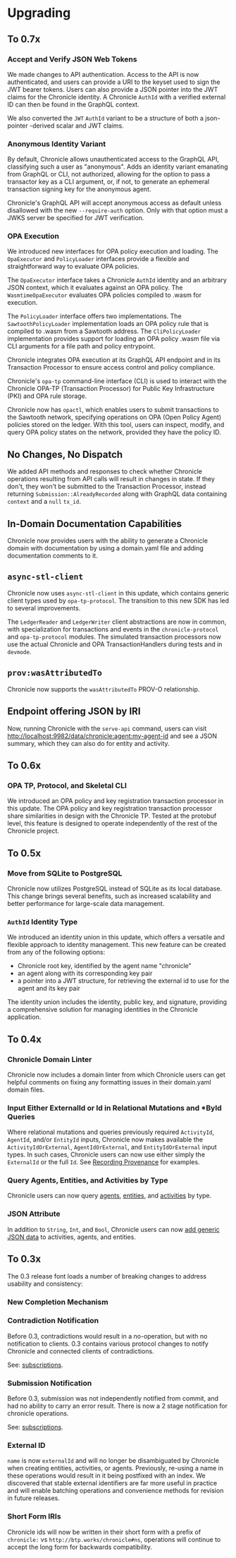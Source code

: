 # Upgrading

## To 0.7x

### Accept and Verify JSON Web Tokens

We made changes to API authentication. Access to the API is now authenticated, and
users can provide a URI to the keyset used to sign the JWT bearer tokens. Users can
also provide a JSON pointer into the JWT claims for the Chronicle identity. A Chronicle
`AuthId` with a verified external ID can then be found in the GraphQL context.

We also converted the `JWT` `AuthId` variant to be a structure of both a json-pointer
-derived scalar and JWT claims.

### Anonymous Identity Variant

By default, Chronicle allows unauthenticated access to the GraphQL API, classifying
such a user as "anonymous". Adds an identity variant emanating from GraphQL or CLI,
not authorized, allowing for the option to pass a transactor key as a CLI argument,
or, if not, to generate an ephemeral transaction signing key for the anonymous agent.

Chronicle's GraphQL API will accept anonymous access as default unless disallowed
with the new `--require-auth` option. Only with that option must a JWKS server be
specified for JWT verification.

### OPA Execution

We introduced new interfaces for OPA policy execution and loading. The `OpaExecutor`
and `PolicyLoader` interfaces provide a flexible and straightforward way to evaluate
OPA policies.

The `OpaExecutor` interface takes a Chronicle `AuthId` identity and an arbitrary
JSON context, which it evaluates against an OPA policy. The `WasmtimeOpaExecutor`
evaluates OPA policies compiled to .wasm for execution.

The `PolicyLoader` interface offers two implementations. The `SawtoothPolicyLoader`
implementation loads an OPA policy rule that is compiled to .wasm from a Sawtooth
address. The `CliPolicyLoader` implementation provides support for loading an OPA
policy .wasm file via CLI arguments for a file path and policy entrypoint.

Chronicle integrates OPA execution at its GraphQL API endpoint and in its Transaction
Processor to ensure access control and policy compliance.

Chronicle's `opa-tp` command-line interface (CLI) is used to interact with the Chronicle
OPA-TP (Transaction Processor) for Public Key Infrastructure (PKI) and OPA rule storage.

Chronicle now has `opactl`, which enables users to submit transactions to the Sawtooth
network, specifying operations on OPA (Open Policy Agent) policies stored on the
ledger. With this tool, users can inspect, modify, and query OPA policy states on
the network, provided they have the policy ID.

## No Changes, No Dispatch

We added API methods and responses to check whether Chronicle operations resulting
from API calls will result in changes in state. If they don't, they won't be submitted
to the Transaction Processor, instead returning `Submission::AlreadyRecorded` along
with GraphQL data containing `context` and a `null` `tx_id`.

## In-Domain Documentation Capabilities

Chronicle now provides users with the ability to generate a Chronicle domain with
documentation by using a domain.yaml file and adding documentation comments to it.

## `async-stl-client`

Chronicle now uses `async-stl-client` in this update, which contains generic client
types used by `opa-tp-protocol`. The transition to this new SDK has led to several
improvements.

The `LedgerReader` and `LedgerWriter` client abstractions are now in common, with
specialization for transactions and events in the `chronicle-protocol` and `opa-tp-protocol`
modules. The simulated transaction processors now use the actual Chronicle and OPA
TransactionHandlers during tests and in `devmode`.

## `prov:wasAttributedTo`

Chronicle now supports the `wasAttributedTo` PROV-O relationship.

## Endpoint offering JSON by IRI

Now, running Chronicle with the `serve-api` command, users can visit
<http://localhost:9982/data/chronicle:agent:my-agent-id> and see a JSON summary,
which they can also do for entity and activity.

## To 0.6x

### OPA TP, Protocol, and Skeletal CLI

We introduced an OPA policy and key registration transaction processor in this update.
The OPA policy and key registration transaction processor share similarities in design
with the Chronicle TP. Tested at the protobuf level, this feature is designed to
operate independently of the rest of the Chronicle project.

## To 0.5x

### Move from SQLite to PostgreSQL

Chronicle now utilizes PostgreSQL instead of SQLite as its local database.
This change brings several benefits, such as increased scalability and better
performance for large-scale data management.

### `AuthId` Identity Type

We introduced an identity union in this update, which offers a versatile and flexible
approach to identity management. This new feature can be created from any of the
following options:

- Chronicle root key, identified by the agent name "chronicle"
- an agent along with its corresponding key pair
- a pointer into a JWT structure, for retrieving the external id to use for the agent
  and its key pair

The identity union includes the identity, public key, and signature, providing a
comprehensive solution for managing identities in the Chronicle application.

## To 0.4x

### Chronicle Domain Linter

Chronicle now includes a domain linter from which Chronicle users can get helpful
comments on fixing any formatting issues in their domain.yaml domain files.

### Input Either ExternalId or Id in Relational Mutations and *ById Queries

Where relational mutations and queries previously required `ActivityId`, `AgentId`,
and/or `EntityId` inputs, Chronicle now makes available the `ActivityIdOrExternal`,
`AgentIdOrExternal`, and `EntityIdOrExternal` input types. In such cases, Chronicle
users can now use either simply the `ExternalId` or the full `Id`.
See [Recording Provenance](./recording_provenance.md) for examples.

### Query Agents, Entities, and Activities by Type

Chronicle users can now query [agents](./querying_provenance.md#agentsbytype),
[entities](./querying_provenance.md#entitiesbytype), and
[activities](./querying_provenance.md#activitiesbytype) by type.

### JSON Attribute

In addition to `String`, `Int`, and `Bool`, Chronicle users can now
[add generic JSON data](./domain_modeling.md#inputting-a-json-attribute)
to activities, agents, and entities.

## To 0.3x

The 0.3 release font loads a number of breaking changes to address usability and
consistency:

### New Completion Mechanism

### Contradiction Notification

Before 0.3, contradictions would result in a no-operation, but with no
notification to clients. 0.3 contains various protocol changes to notify
Chronicle and connected clients of contradictions.

See: [subscriptions](./recording_provenance.md#commit-notification-subscriptions).

### Submission Notification

Before 0.3, submission was not independently notified from commit, and had no
ability to carry an error result. There is now
a 2 stage notification for chronicle operations.

See: [subscriptions](./recording_provenance.md#commit-notification-subscriptions).

### External ID

`name` is now `externalId` and will no longer be disambiguated by Chronicle when
creating entities, activities, or agents. Previously, re-using a name in these operations
would result in it being postfixed with an index. We discovered that stable
external identifiers are far more useful in practice and will enable batching
operations and convenience methods for revision in future releases.

### Short Form IRIs

Chronicle ids will now be written in their short form with a prefix of
`chronicle:` vs `http://btp.works/chronicle#ns`, operations will continue
to accept the long form for backwards compatibility.
